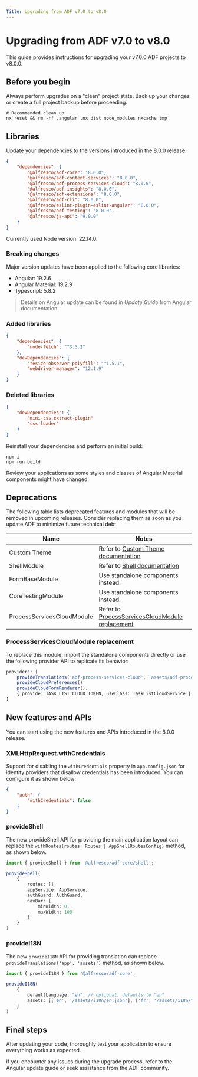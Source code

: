 ```yaml
---
Title: Upgrading from ADF v7.0 to v8.0
---
```


# Upgrading from ADF v7.0 to v8.0

This guide provides instructions for upgrading your v7.0.0 ADF projects to v8.0.0.

## Before you begin

Always perform upgrades on a "clean" project state. Back up your changes or create a full project backup before proceeding.

```shell
# Recommended clean up
nx reset && rm -rf .angular .nx dist node_modules nxcache tmp
```

## Libraries

Update your dependencies to the versions introduced in the 8.0.0 release:

```json
{
    "dependencies": {
        "@alfresco/adf-core": "8.0.0",
        "@alfresco/adf-content-services": "8.0.0",
        "@alfresco/adf-process-services-cloud": "8.0.0",
        "@alfresco/adf-insights": "8.0.0",
        "@alfresco/adf-extensions": "8.0.0",
        "@alfresco/adf-cli": "8.0.0",
        "@alfresco/eslint-plugin-eslint-angular": "8.0.0",
        "@alfresco/adf-testing": "8.0.0",
        "@alfresco/js-api": "9.0.0"
    }
}
```

Currently used Node version: 22.14.0.

### Breaking changes

Major version updates have been applied to the following core libraries:

- Angular: 19.2.6
- Angular Material: 19.2.9
- Typescript: 5.8.2

> Details on Angular update can be found in *Update Guide* from Angular documentation.

### Added libraries

```json
{
    "dependencies": {
        "node-fetch": "^3.3.2"
    },
    "devDependencies": {
        "resize-observer-polyfill": "^1.5.1",
        "webdriver-manager": "12.1.9"
    }
}
```

### Deleted libraries

```json
{
    "devDependencies": {
        "mini-css-extract-plugin"
        "css-loader"
    }
}
```

Reinstall your dependencies and perform an initial build:

```shell
npm i
npm run build
```

Review your applications as some styles and classes of Angular Material components might have changed.

## Deprecations

The following table lists deprecated features and modules that will be removed in upcoming releases. Consider replacing them as soon as you update ADF to minimize future technical debt.

| Name                          | Notes                                                                                         |
|-------------------------------|-----------------------------------------------------------------------------------------------|
| Custom Theme                  | Refer to [Custom Theme documentation](../../lib/core/custom-theme/README.md)                  |
| ShellModule                   | Refer to [Shell documentation](../../lib/core/shell/README.md)                                |
| FormBaseModule                | Use standalone components instead.                                                            |
| CoreTestingModule             | Use standalone components instead.                                                            |
| ProcessServicesCloudModule    | Refer to [ProcessServicesCloudModule replacement](#processservicescloudmodule-replacement)    |

### ProcessServicesCloudModule replacement

To replace this module, import the standalone components directly or use the following provider API to replicate its behavior:

```typescript
providers: [
    provideTranslations('adf-process-services-cloud', 'assets/adf-process-services-cloud')
    provideCloudPreferences()
    provideCloudFormRenderer(),
    { provide: TASK_LIST_CLOUD_TOKEN, useClass: TaskListCloudService }
]
```

## New features and APIs

You can start using the new features and APIs introduced in the 8.0.0 release.

### XMLHttpRequest.withCredentials

Support for disabling the `withCredentials` property in `app.config.json` for identity providers that disallow credentials has been introduced. You can configure it as shown below:

```json
{
    "auth": {
        "withCredentials": false
    }
}
```

### provideShell

The new provideShell API for providing the main application layout can replace the `withRoutes(routes: Routes | AppShellRoutesConfig)` method, as shown below.

```typescript
import { provideShell } from '@alfresco/adf-core/shell';

provideShell(
    {
        routes: [],
        appService: AppService,
        authGuard: AuthGuard,
        navBar: {
            minWidth: 0,
            maxWidth: 100
        }
    }
)
```

### provideI18N

The new `provideI18N` API for providing translation can replace `provideTranslations('app', 'assets')` method, as shown below.

```typescript
import { provideI18N } from '@alfresco/adf-core';

provideI18N(
    {
        defaultLanguage: "en", // optional, defaults to "en"
        assets: [['en', '/assets/i18n/en.json'], ['fr', '/assets/i18n/fr.json']] 
    }
)
```

## Final steps

After updating your code, thoroughly test your application to ensure everything works as expected.

If you encounter any issues during the upgrade process, refer to the Angular update guide or seek assistance from the ADF community.
